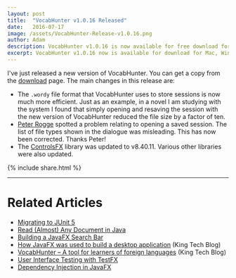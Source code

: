 ```yaml
---
layout: post
title:  "VocabHunter v1.0.16 Released"
date:   2016-07-17
image: /assets/VocabHunter-Release-v1.0.16.png
author: Adam
description: VocabHunter v1.0.16 is now available for free download for Mac, Windows and Linux
excerpt: VocabHunter v1.0.16 now is available for download for Mac, Windows and Linux.  Take a look here to find out what's new!
---
```

I've just released a new version of VocabHunter.  You can get a copy from the [download](/download) page.  The main changes in this release are:

* The `.wordy` file format that VocabHunter uses to store sessions is now much more efficient.  Just as an example, in a novel I am studying with the system I found that simply opening and resaving the session with the new version of VocabHunter reduced the file size by a factor of ten.
* [Peter Rogge](https://github.com/Naoghuman) spotted a problem relating to opening a saved session.  The list of file types shown in the dialogue was misleading.  This has now been corrected.  Thanks Peter!
* The [ControlsFX](http://fxexperience.com/controlsfx/) library was updated to v8.40.11.  Various other libraries were also updated.

{% include share.html %}
___

# Related Articles
* [Migrating to JUnit 5]
* [Read (Almost) Any Document in Java]
* [Building a JavaFX Search Bar]
* [How JavaFX was used to build a desktop application][KingTechBlog2] (King Tech Blog)
* [VocabHunter – A tool for learners of foreign languages][KingTechBlog1] (King Tech Blog)
* [User Interface Testing with TestFX][TestFX]
* [Dependency Injection in JavaFX][DependencyInjection]

[TestFX]:/2016/07/27/TestFX.html
[DependencyInjection]:/2016/11/13/JavaFX-Dependency-Injection.html
[Building a JavaFX Search Bar]:/2017/01/15/Search-Bar.html
[Read (Almost) Any Document in Java]:/2017/04/30/Read-Any-Document-Format.html
[Migrating to JUnit 5]:/2017/10/17/migrating-to-junit-5.html

[KingTechBlog1]:https://techblog.king.com/vocabhunter-a-tool-for-learners-of-foreign-languages/
[KingTechBlog2]:https://techblog.king.com/javafx-used-build-desktop-application/
